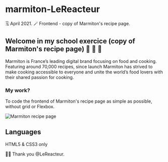 # marmiton-LeReacteur

🗓 April 2021.
🪄 Frontend - copy of Marmiton's recipe page.

## Welcome in my school exercice (copy of Marmiton's recipe page) 🥞 🥐 🥨

Marmiton is France’s leading digital brand focusing on food and cooking. Featuring around 70,000 recipes, since launch Marmiton has strived to make cooking accessible to everyone and unite the world’s food lovers with their shared passion for cooking.

### My work?

To code the frontend of Marmiton's recipe page as simple as possible, without grid or Flexbox.

![Marmiton recipe page](/marmitom/assets/img/marmiton-final.png)

## Languages

HTML5 & CSS3 only

🙏🏻 Thank you @LeReacteur.
